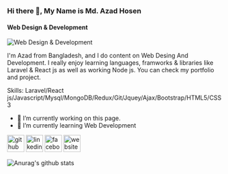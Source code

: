 ### Hi there 👋, My Name is Md. Azad Hosen
#### Web Design & Development
![Web Design & Development](https://azadhosen.com/static/media/me.57ddc8ff.jpg)

I'm Azad from Bangladesh, and I do content on Web Desing And Development. I really enjoy learning languages, framworks & libraries like Laravel & React js as well as working Node js. You can check my portfolio and project.

Skills: Laravel/React js/Javascript/Mysql/MongoDB/Redux/Git/Jquey/Ajax/Bootstrap/HTML5/CSS3 

- 🔭 I’m currently working on this page. 
- 🌱 I’m currently learning Web Development 


[<img src='https://cdn.jsdelivr.net/npm/simple-icons@3.0.1/icons/github.svg' alt='github' height='40'>](https://github.com/akazad1235)  [<img src='https://cdn.jsdelivr.net/npm/simple-icons@3.0.1/icons/linkedin.svg' alt='linkedin' height='40'>](https://www.linkedin.com/in/akazad1235/)  [<img src='https://cdn.jsdelivr.net/npm/simple-icons@3.0.1/icons/facebook.svg' alt='facebook' height='40'>](https://www.facebook.com/akazad151)  [<img src='https://cdn.jsdelivr.net/npm/simple-icons@3.0.1/icons/icloud.svg' alt='website' height='40'>](https://azadhosen.com/)  






![Anurag's github stats](https://github-readme-stats.vercel.app/api?username=akazad1535&theme=vue-dark&show_icons=true)
